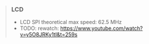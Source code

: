 > ### LCD 
>* LCD SPI theoretical max speed: 62.5 MHz
>* TODO: rewatch: https://www.youtube.com/watch?v=y5O8JRKy1tI&t=259s